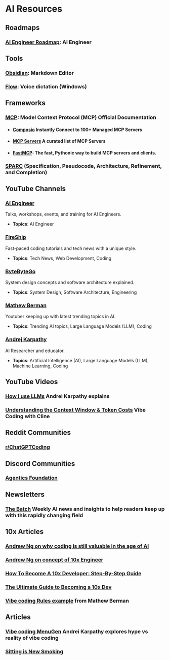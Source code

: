 # AI Resources

## Roadmaps
### [AI Engineer Roadmap](https://roadmap.sh/ai-engineer/): AI Engineer

## Tools
### [Obsidian](https://obsidian.md/): Markdown Editor
### [Flow](https://wisprflow.ai/): Voice dictation (Windows)

## Frameworks
### [MCP](https://modelcontextprotocol.io/introduction): Model Context Protocol (MCP) Official Documentation

 * #### [Composio](https://mcp.composio.dev/) Instantly Connect to 100+ Managed MCP Servers

 * #### [MCP Servers](https://github.com/punkpeye/awesome-mcp-servers) A curated list of MCP Servers

 * #### [FastMCP](https://github.com/jlowin/fastmcp): The fast, Pythonic way to build MCP servers and clients.

### [SPARC](https://gist.github.com/ruvnet/27ee9b1dc01eec69bc270e2861aa2c05) (Specification, Pseudocode, Architecture, Refinement, and Completion)


## YouTube Channels

### [AI Engineer](https://www.youtube.com/@aiDotEngineer)
Talks, workshops, events, and training for AI Engineers. 
- **Topics**: AI Engineer

### [FireShip](https://www.youtube.com/c/FireShip)
Fast-paced coding tutorials and tech news with a unique style.
- **Topics**: Tech News, Web Development, Coding

### [ByteByteGo](https://www.youtube.com/c/ByteByteGo)
System design concepts and software architecture explained.
- **Topics**: System Design, Software Architecture, Engineering

### [Mathew Berman](https://www.youtube.com/@matthew_berman)
Youtuber keeping up with latest trending topics in AI.
- **Topics**: Trending AI topics, Large Language Models (LLM), Coding 

### [Andrej Karpathy](https://www.youtube.com/@AndrejKarpathy)
AI Researcher and educator.
- **Topics**: Artificial Intelligence (AI), Large Language Models (LLM), Machine Learning, Coding 

## YouTube Videos
### [How I use LLMs](https://www.youtube.com/watch?v=EWvNQjAaOHw&t=1414s) Andrei Karpathy explains

### [Understanding the Context Window & Token Costs](https://www.youtube.com/watch?v=Z0GWWTHpcik) Vibe Coding with Cline

## Reddit Communities
### [r/ChatGPTCoding](https://www.reddit.com/r/ChatGPTCoding/)

## Discord Communities
### [Agentics Foundation](https://discord.com/channels/1283874310720716890/1283874311597461622)

## Newsletters
### [The Batch](https://www.deeplearning.ai/the-batch/) Weekly AI news and insights to help readers keep up with this rapidly changing field

## 10x Articles
### [Andrew Ng on why coding is still valuable in the age of AI](https://www.deeplearning.ai/the-batch/issue-292/) 

### [Andrew Ng on concept of 10x Engineer](https://www.linkedin.com/posts/andrewyng_a-10x-engineer-a-widely-accepted-concept-activity-7293685385631539201-GvfA/) 

### [How To Become A 10x Developer: Step-By-Step Guide](https://zerotomastery.io/blog/how-to-become-a-10x-developer/) 

### [The Ultimate Guide to Becoming a 10x Dev](https://www.fromthetrenches.dev/p/16-ways-to-become-100x-dev) 

### [Vibe coding Rules example](https://gist.github.com/mberman84/a283d5e59bddfd7133ab74b62da9d7b9) from Mathew Berman

## Articles

### [Vibe coding MenuGen](https://karpathy.bearblog.dev/vibe-coding-menugen/) Andrei Karpathy explores hype vs reality of vibe coding

### [Sitting is New Smoking](https://x.com/CodyAlt/status/1897678611819458784) 


